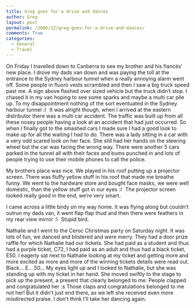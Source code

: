 ```yaml
---
title: Greg goes for a drive and dances
author: Greg
layout: post
permalink: /2006/12/greg-goes-for-a-drive-and-dances/
comments: True
categories:
  - General
  - Travel
---
```

On Friday I travelled down to Canberra to see my brother and his fiancés’ new place. I drove my dads van down and was paying the toll at the entrance to the Sydney harbour tunnel when a really annoying alarm went off. Some people in fluoro vests scrambled and then I saw a big truck speed past me. A sign above flashed over sized vehicle but the truck didn’t stop. I chased it in my van hoping to see some sparks and maybe a multi car pile up. To my disappointment nothing of the sort eventuated in the Sydney harbour tunnel <img src="http://gregology.net/wp-includes/images/smilies/frownie.png" alt=":(" class="wp-smiley" style="height: 1em; max-height: 1em;" /> It was alright though, when I arrived at the eastern distributor there was a multi car accident. The traffic was built up from all these nosey people having a look at an accident that had just occurred. So when I finally got to the smashed cars I made sure I had a good look to make up for all the waiting I had to do. There was a lady sitting in a car with a very odd scared look on her face. She still had her hands on the steering wheel but the car was facing the wrong way. There were another 5 cars parked in the tunnel all with their faces and bums punched in and lots of people trying to use their mobile phones to call the police.

My brothers place was nice. We played in his roof putting up a projector screen. There was fluffy yellow stuff in his roof that made me breathe funny. We went to the hardware store and bought face masks, we were well domestic, than the yellow stuff got in our eyes <img src="http://gregology.net/wp-includes/images/smilies/frownie.png" alt=":(" class="wp-smiley" style="height: 1em; max-height: 1em;" /> The projector screen looked really good in the end, we’re very smart.

I came across a little birdy on my way home. It was flying along but couldn’t outrun my dads van, it went flap flap thud and then there were feathers in my rear view mirror <img src="http://gregology.net/wp-includes/images/smilies/simple-smile.png" alt=":)" class="wp-smiley" style="height: 1em; max-height: 1em;" /> Stupid bird.

Nathalie and I went to the Ceroc Christmas party on Saturday night. It was lots of fun, we danced and blistered and were merry. They had a door prize raffle for which Nathalie had our tickets. She had paid as a student and thus had a purple ticket, C72, I had paid as an adult and thus had a black ticket, E50. I eagerly sat next to Nathalie looking at my ticket and getting more and more excited as more and more of the winning tickets details were read out. Black… E… 50… My eyes light up and I looked to Nathalie, but she was standing up with my ticket in her hand. She moved swiftly to the stage to pick up the present, a present that clearly belonged to me. People clapped and congratulated her :s Those claps and congratulations belonged to me not her! But it didn’t just end there, as we left she received even more misdirected praise. I don’t think I’ll take her dancing again.